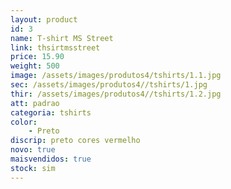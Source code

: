 ```yaml
---
layout: product
id: 3
name: T-shirt MS Street 
link: thsirtmsstreet
price: 15.90
weight: 500
image: /assets/images/produtos4/tshirts/1.1.jpg
sec: /assets/images/produtos4//tshirts/1.jpg
thir: /assets/images/produtos4//tshirts/1.2.jpg
att: padrao
categoria: tshirts
color:
    - Preto
discrip: preto cores vermelho 
novo: true
maisvendidos: true
stock: sim
---
```

